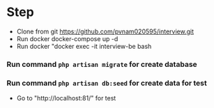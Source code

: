 # Step
 - Clone from git https://github.com/pvnam020595/interview.git
 - Run docker docker-compose up -d
 - Run docker "docker exec -it interview-be bash
  ### Run command `php artisan migrate` for create database
  ### Run command `php artisan db:seed` for create data for test
 - Go to "http://localhost:81/" for test
